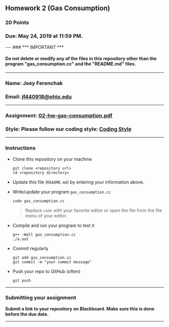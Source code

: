 ## Homework 2 (Gas Consumption)

### 20 Points

### Due: May 24, 2019 at 11:59 PM.

--- ### *** IMPORTANT ***
#### Do not delete or modify any of the files in this repository other than the program "gas_consumption.cc" and the "README.md" files.

---

### Name: Joey Ferenchak 

### Email: jf440918@ohio.edu 

---

### Assignment: [02-hw-gas-consumption.pdf](02-hw-gas-consumption.pdf)

### Style: Please follow our coding style: [Coding Style](https://github.com/nasseef/cs2400/blob/master/docs/coding-style.md)

---

### Instructions

- Clone this repository on your machine

    ```console
    git clone <repository url>
    cd <repository directory>
    ```

- Update this file (`README.md`) by entering your information above.
- Write/update your program `gas_consumption.cc`

    ```console
    code gas_consumption.cc
    ```
    > Replace `code` with your favorite editor or open the file from the file menu of your editor.

- Compile and run your program to test it

    ```console
    g++ -Wall gas_consumption.cc
    ./a.out
    ```


- Commit regularly

    ```console
    git add gas_consumption.cc
    git commit -m "your commit message"
    ```

- Push your repo to GitHub (often)
    ```console
    git push
    ```
---

### Submitting your assignment

**Submit a link to your repository on Blackboard. Make sure this is done before the due date.**

---

